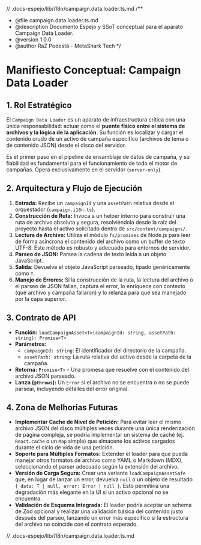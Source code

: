 // .docs-espejo/lib/i18n/campaign.data.loader.ts.md
/\*\*

- @file campaign.data.loader.ts.md
- @description Documento Espejo y SSoT conceptual para el aparato Campaign Data Loader.
- @version 1.0.0
- @author RaZ Podestá - MetaShark Tech
  \*/

# Manifiesto Conceptual: Campaign Data Loader

## 1. Rol Estratégico

El `Campaign Data Loader` es un aparato de infraestructura crítica con una única responsabilidad: actuar como el **puente físico entre el sistema de archivos y la lógica de la aplicación**. Su función es localizar y cargar el contenido crudo de un activo de campaña específico (archivos de tema o de contenido JSON) desde el disco del servidor.

Es el primer paso en el pipeline de ensamblaje de datos de campaña, y su fiabilidad es fundamental para el funcionamiento de todo el motor de campañas. Opera exclusivamente en el servidor (`server-only`).

## 2. Arquitectura y Flujo de Ejecución

1.  **Entrada:** Recibe un `campaignId` y una `assetPath` relativa desde el orquestador (`campaign.i18n.ts`).
2.  **Construcción de Ruta:** Invoca a un helper interno para construir una ruta de archivo absoluta y segura, resolviéndola desde la raíz del proyecto hasta el activo solicitado dentro de `src/content/campaigns/`.
3.  **Lectura de Archivo:** Utiliza el módulo `fs/promises` de Node.js para leer de forma asíncrona el contenido del archivo como un buffer de texto UTF-8. Este método es robusto y adecuado para entornos de servidor.
4.  **Parseo de JSON:** Parsea la cadena de texto leída a un objeto JavaScript.
5.  **Salida:** Devuelve el objeto JavaScript parseado, tipado genéricamente como `T`.
6.  **Manejo de Errores:** Si la construcción de la ruta, la lectura del archivo o el parseo de JSON fallan, captura el error, lo enriquece con contexto (qué archivo y campaña fallaron) y lo relanza para que sea manejado por la capa superior.

## 3. Contrato de API

- **Función:** `loadCampaignAsset<T>(campaignId: string, assetPath: string): Promise<T>`
- **Parámetros:**
  - `campaignId: string`: El identificador del directorio de la campaña.
  - `assetPath: string`: La ruta relativa del activo desde la carpeta de la campaña.
- **Retorna:** `Promise<T>` - Una promesa que resuelve con el contenido del archivo JSON parseado.
- **Lanza (`@throws`):** Un `Error` si el archivo no se encuentra o no se puede parsear, incluyendo detalles del error original.

## 4. Zona de Melhorias Futuras

- **Implementar Cache de Nivel de Petición:** Para evitar leer el mismo archivo JSON del disco múltiples veces durante una única renderización de página compleja, se podría implementar un sistema de caché (ej. `React.cache` o un `Map` simple) que almacene los activos cargados durante el ciclo de vida de una petición.
- **Soporte para Múltiples Formatos:** Extender el loader para que pueda manejar otros formatos de archivo como YAML o Markdown (MDX), seleccionando el parser adecuado según la extensión del archivo.
- **Versión de Carga Segura:** Crear una variante `loadCampaignAssetSafe` que, en lugar de lanzar un error, devuelva `null` o un objeto de resultado `{ data: T | null, error: Error | null }`. Esto permitiría una degradación más elegante en la UI si un activo opcional no se encuentra.
- **Validación de Esquema Integrada:** El loader podría aceptar un schema de Zod opcional y realizar una validación básica del contenido justo después del parseo, lanzando un error más específico si la estructura del archivo no coincide con el contrato esperado.

// .docs-espejo/lib/i18n/campaign.data.loader.ts.md
